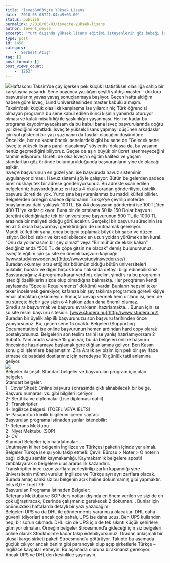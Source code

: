 ```yaml
---
title: 'İsveç&#039;te Yüksek Lisans'
date: '2010-05-03T21:04:49+03:00'
status: publish
permalink: /2010/05/03/isvecte-yuksek-lisans
author: levent_neyse
excerpt: 'Yurt dışında yüksek lisans eğitimi isteyenlerin göz bebeği İsveç''e başvuru için ince detaylar ve ipuçları..'
type: post
id: 1456
category:
    - 'Serbest Atış'
tag: []
post_format: []
post_views_count:
    - '1263'
---
```

![](https://www.cia.gov/library/publications/the-world-factbook/graphics/flags/large/sw-lgflag.gif)Haftasonu Taksim’de çay içerken pek küçük istatistiksel olasılığa sahip bir karşılaşma yaşandı. Sene boyunca yaptığım çeşitli yutdışı master – doktora başvurularım yavaş yavaş sonuçlanmaya başlıyor. Geçen hafta aldığım habere göre İsveç, Lund Üniversitesinden master kabulü almışım. Taksim’deki küçük olasılıklı karşılaşma ise yıllardır hiç Türk öğrencisi olmayan programa bu sene kabul edilen ikinci kişinin yanımda oturuyor olması ve kulak misafirliği ile şaşkınlığın yaşanması. Her ne kadar bu programa kaydolmayacaksam da bu kabul bana İsveç başvurularında doğru yol izlediğimi kanıtladı. İsveç’te yüksek lisans yapmayı düşünen arkadaşlar için yol gösterici bir yazı yazmanın da faydalı olacağını düşündüm:  
Öncelikle, her ne kadar önceki senelerdeki gibi bu sene de “Gelecek sene İsveç’te yüksek lisans paralı olacakmış” söylentisi dolaşsa da, bu yasanın henüz geçmediğini biliyoruz. Geçse de aşırı büyük bir ücret istenmeyeceğini tahmin ediyorum. Ücretli de olsa İsveç’in eğitim kalitesi ve yaşam standartları göz önünde bulundurulduğunda başvuranların yine de olacağı aşikâr.  
İsveç’e başvurunun en güzel yanı ise başvuruda havuz sisteminin uygulanıyor olması. Havuz sistemi şöyle çalışıyor: Bütün belgelerden sadece birer nüshayı tek bir adrese gönderiyorsunuz. Bu adreste scan edilen belgeleriniz başvurduğunuz en fazla 4 okula oradan gönderiliyor, üstelik başvuru ücreti de yok. Yurtdışına başvuranlarımız bu maddi külfeti bilirler. Belgelerden örneğin sadece diplomanın Türkçe’ye çevrilip noterde onaylanması dahi yaklaşık 100TL. Bir A4 dosyasının gönderimi ise 100TL’den 400 TL’ye kadar çıkıyor. Buna bir de ortalama 50 ila 150 Dolar başvuru ücretini eklediğinizde tek bir üniversiteye başvurunun 500 TL ile 1000 TL arasında bir maliyeti olduğu görülecektir. Gerçekçi bir başvuru sürecinin ise en az 5 okula başvurmayı gerektirdiğini de unutmamak gerekiyor.  
Maddi külfeti bir yana, onca belgeyi toplamak büyük bir sabır ve düzen istiyor. Bol bol sabır ve kat edilebilecek en uzun yoldan yürümek altın kural. “Onu da yollamasam bir şey olmaz” veya “Bir mühür de eksik kalsın” dediğiniz anda “500 TL de çöpe gitsin ne olacak” demiş bulunursunuz.  
İsveç’te eğitim için şu site en önemli başvuru kaynağı: [www.studyinsweden.se](http://www.studyinsweden.se/)  
Buradan okumayı arzu ettiğiniz bölümün olduğu bütün üniversiteleri bulabilir, burslar ve diğer birçok konu hakkında detaylı bilgi edinebilirsiniz.  
Başvuracağınız 4 programa karar verdiniz diyelim, şimdi sıra bu programın istediği özelliklerin sizde olup olmadığına bakmakta. Her programın kendi sayfasında “Special Requirements” dökümü vardır. Bunların hepsini teker teker incelemek gerekiyor, kafanıza bir şey takılırsa programda görevli kişiye email atmaktan çekinmeyin. Sonuçta cevap vermek hem onların işi, hem de bu süreçte hiçbir şey sizin o 4 hakkınızdan daha önemli olamaz.  
Şimdi sıra başvurmak ve başvuru evraklarını hazırlamakta… Bunun için ise şu site resmi başvuru sitesidir: [www.studera.nu](http://www.studera.nu/) Buradan bir üyelik alıp ilk başvurunuzu son başvuru tarihinden önce yapıyorsunuz. Bu, geçen sene 15 ocaktı. Belgeleri (Supporting Documentation) ise online başvurunun hemen ardından hard copy olarak postalıyorsunuz. Belgelerin son teslim tarihi ise yanlış hatırlamıyorsam 2 Şubattı. Yani arada sadece 15 gün var, bu da belgeleri online başvuru öncesinde hazırlamaya başlamak gerektiği anlamına geliyor. Ben Kasım sonu gibi işlemlere başlamıştım. Zira Aralık ayı bizim için pek bir şey ifade etmese de batıdaki dostlarımız için neredeyse 10 günlük tatil anlamına geliyor.  
![](https://www.studera.nu/images/18.369b53cb1241030eff2800012011/ettabild.jpg)  
Belgeler iki çeşit: Standart belgeler ve başvurulan program için olan belgeler.  
Standart belgeler:  
1- Cover Sheet: Online başvuru sonrasında çıktı alınabilecek bir belge. Başvuru numarası vs. gibi bilgileri içeriyor  
2- Sertifika ve diplomalar (Lise diploması dahil)  
3- Transkriptler  
4- İngilizce belgesi. (TOEFL VEYA IELTS)  
5- Pasaportun kimlik bilgilerini içeren sayfası  
Başvurulan programa istinaden şunlar istenebilir:  
1- Referans Mektubu  
2- Niyet Mektubu (SOP)  
3- CV  
Standart Belgeler için hatırlatmalar:  
Unutmayın ki her belgenin İngilizce ve Türkçesi paketin içinde yer almalı.  
Belgeler Türkçe ise şu yolu takip etmeli: Çeviri Bürosu &gt; Noter &gt; O noterin bağlı olduğu semtin kaymakamlığı. Kaymakamlık belgelere apostil zımbalayarak o belgelere uluslararasılık kazandırır.  
Transkriptler ince uzun zarflara yerleştirilip zarfın kapandığı yere üniversitenin mührü vurulur. İngilizce ve Türkçe ayrı ayrı zarflara olacak. Burada amaç sanki siz bu belgenin açık haline dokunmamış gibi yapmaktır.  
Ielts 6,0 – Toefl 79  
Başvurulan Programa İstinaden Belgeler:  
Referans Mektubu ve SOP ders notları dışında en önem verilen ve sizi de en çok uğraştıracak, üzerinde çalışmanız gerekecek 2 doküman… Bunlar için önümüzdeki haftalarda detaylı bir yazı yazacağım.  
Belgeleri UPS ya da DHL ile göndermeniz yararınıza olacaktır. DHL daha güvenli (diyorlar) ancak çok pahalı, UPS ise daha ucuz. Ben UPS kullandım hep, bir sorun çıkmadı. DHL için de UPS için de tek sıkıntı küçük şehirlere gitmiyor olmaları. Örneğin belgeler Stroesmund’a gideceği için siz belgeleri online olarak Stockholm’e kadar takip edebiliyorsunuz. Oradan anlaşmalı bir ulusal kargo şirketi paketi Stroesmund’a götürüyor. Takipte bu aşamada güçlük çıkıyor ancak benim gibi paranoyak olup açıp şirketlerle Türkçe – İngilizce kavgalar etmeyin. Bu aşamada oluruna bırakmanız gerekiyor. Ancak UPS ve DHL’den kesinlikle şaşmayın.